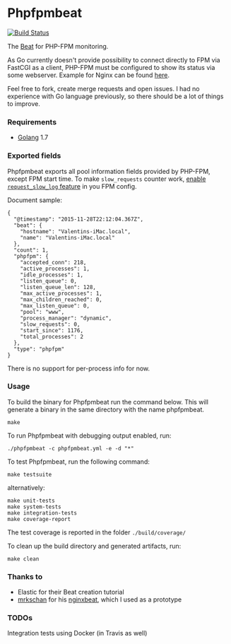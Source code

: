 # Phpfpmbeat

[![Build Status](https://travis-ci.org/kozlice/phpfpmbeat.svg?branch=master)](https://travis-ci.org/kozlice/phpfpmbeat)

The [Beat](https://www.elastic.co/products/beats) for PHP-FPM monitoring.

As Go currently doesn't provide possibility to connect directly to FPM via FastCGI as a client, PHP-FPM must be configured to show its status via some webserver. Example for Nginx can be found [here](https://easyengine.io/tutorials/php/fpm-status-page/).

Feel free to fork, create merge requests and open issues. I had no experience with Go language previously, so there should be a lot of things to improve.


### Requirements

* [Golang](https://golang.org/dl/) 1.7


### Exported fields

Phpfpmbeat exports all pool information fields provided by PHP-FPM, except FPM start time. To make `slow_requests` counter work, [enable `request_slow_log` feature](https://easyengine.io/tutorials/php/fpm-slow-log/) in you FPM config.

Document sample:

    {
      "@timestamp": "2015-11-28T22:12:04.367Z",
      "beat": {
        "hostname": "Valentins-iMac.local",
        "name": "Valentins-iMac.local"
      },
      "count": 1,
      "phpfpm": {
        "accepted_conn": 218,
        "active_processes": 1,
        "idle_processes": 1,
        "listen_queue": 0,
        "listen_queue_len": 128,
        "max_active_processes": 1,
        "max_children_reached": 0,
        "max_listen_queue": 0,
        "pool": "www",
        "process_manager": "dynamic",
        "slow_requests": 0,
        "start_since": 1176,
        "total_processes": 2
      },
      "type": "phpfpm"
    }

There is no support for per-process info for now.


### Usage

To build the binary for Phpfpmbeat run the command below. This will generate a binary in the same directory with the name phpfpmbeat.

```
make
```

To run Phpfpmbeat with debugging output enabled, run:

```
./phpfpmbeat -c phpfpmbeat.yml -e -d "*"
```

To test Phpfpmbeat, run the following command:

```
make testsuite
```

alternatively:
```
make unit-tests
make system-tests
make integration-tests
make coverage-report
```

The test coverage is reported in the folder `./build/coverage/`

To clean up the build directory and generated artifacts, run:

```
make clean
```


### Thanks to

- Elastic for their Beat creation tutorial
- [mrkschan](https://github.com/mrkschan) for his [nginxbeat](https://github.com/mrkschan/nginxbeat), which I used as a prototype


### TODOs

Integration tests using Docker (in Travis as well)
